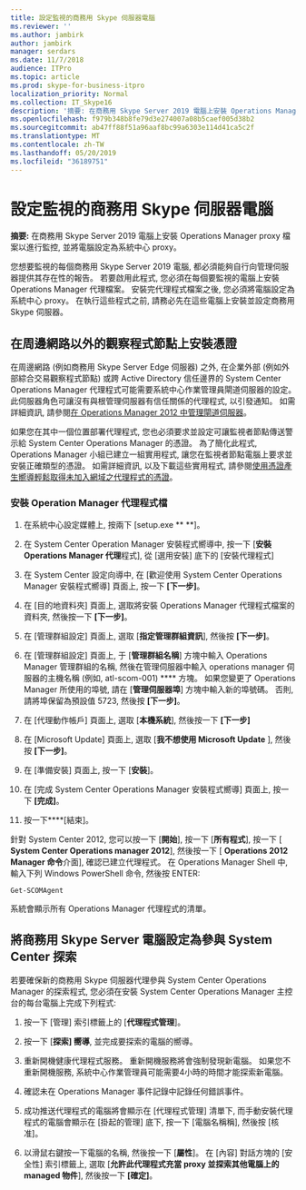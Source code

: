 ```yaml
---
title: 設定監視的商務用 Skype 伺服器電腦
ms.reviewer: ''
ms.author: jambirk
author: jambirk
manager: serdars
ms.date: 11/7/2018
audience: ITPro
ms.topic: article
ms.prod: skype-for-business-itpro
localization_priority: Normal
ms.collection: IT_Skype16
description: '摘要: 在商務用 Skype Server 2019 電腦上安裝 Operations Manager 代理程式檔案以進行監控, 並將電腦設定為系統中心 proxy。'
ms.openlocfilehash: f979b348b8fe79d3e274007a08b5caef005d38b2
ms.sourcegitcommit: ab47ff88f51a96aaf8bc99a6303e114d41ca5c2f
ms.translationtype: MT
ms.contentlocale: zh-TW
ms.lasthandoff: 05/20/2019
ms.locfileid: "36189751"
---
```

# <a name="configure-the-skype-for-business-server-computers-that-will-be-monitored"></a>設定監視的商務用 Skype 伺服器電腦

**摘要:** 在商務用 Skype Server 2019 電腦上安裝 Operations Manager proxy 檔案以進行監控, 並將電腦設定為系統中心 proxy。

您想要監視的每個商務用 Skype Server 2019 電腦, 都必須能夠自行向管理伺服器提供其存在性的報告。 若要啟用此程式, 您必須在每個要監視的電腦上安裝 Operations Manager 代理檔案。 安裝完代理程式檔案之後, 您必須將電腦設定為系統中心 proxy。 在執行這些程式之前, 請務必先在這些電腦上安裝並設定商務用 Skype 伺服器。

## <a name="installing-a-certificate-on-a-watcher-node-located-outside-the-perimeter-network"></a>在周邊網路以外的觀察程式節點上安裝憑證
<a name="watcher_node_outside"> </a>

在周邊網路 (例如商務用 Skype Server Edge 伺服器) 之外, 在企業外部 (例如外部綜合交易觀察程式節點) 或跨 Active Directory 信任邊界的 System Center Operations Manager 代理程式可能需要系統中心作業管理員閘道伺服器的設定。 此伺服器角色可讓沒有與根管理伺服器有信任關係的代理程式, 以引發通知。 如需詳細資訊, 請參閱[在 Operations Manager 2012 中管理閘道伺服器](https://technet.microsoft.com/en-us/library/hh212823.aspx)。

如果您在其中一個位置部署代理程式, 您也必須要求並設定可讓監視者節點傳送警示給 System Center Operations Manager 的憑證。 為了簡化此程式, Operations Manager 小組已建立一組實用程式, 讓您在監視者節點電腦上要求並安裝正確類型的憑證。 如需詳細資訊, 以及下載這些實用程式, 請參閱[使用憑證產生嚮導輕鬆取得未加入網域之代理程式的憑證](https://go.microsoft.com/fwlink/p/?LinkID=267421&amp;amp;clcid=0x409)。

### <a name="installing-the-operation-manager-agent-files"></a>安裝 Operation Manager 代理程式檔

1. 在系統中心設定媒體上, 按兩下 [setup.exe ** **]。

2. 在 System Center Operation Manager 安裝程式嚮導中, 按一下 [**安裝 Operations Manager 代理**程式], 從 [選用安裝] 底下的 [安裝代理程式]

3. 在 System Center 設定向導中, 在 [歡迎使用 System Center Operations Manager 安裝程式嚮導] 頁面上, 按一下 **[下一步]**。

4. 在 [目的地資料夾] 頁面上, 選取將安裝 Operations Manager 代理程式檔案的資料夾, 然後按一下 **[下一步]**。

5. 在 [管理群組設定] 頁面上, 選取 [**指定管理群組資訊**], 然後按 **[下一步]**。

6. 在 [管理群組設定] 頁面上, 于 [**管理群組名稱**] 方塊中輸入 Operations Manager 管理群組的名稱, 然後在管理伺服器中輸入 operations manager 伺服器的主機名稱 (例如, atl-scom-001) **** 方塊。 如果您變更了 Operations Manager 所使用的埠號, 請在 [**管理伺服器埠**] 方塊中輸入新的埠號碼。 否則, 請將埠保留為預設值 5723, 然後按 **[下一步]**。

7. 在 [代理動作帳戶] 頁面上, 選取 [**本機系統**], 然後按一下 **[下一步]**

8. 在 [Microsoft Update] 頁面上, 選取 [**我不想使用 Microsoft Update** ], 然後按 **[下一步]**。

9. 在 [準備安裝] 頁面上, 按一下 [**安裝**]。

10. 在 [完成 System Center Operations Manager 安裝程式嚮導] 頁面上, 按一下 **[完成]**。

11. 按一下****[結束]。

針對 System Center 2012, 您可以按一下 [**開始**], 按一下 [**所有程式**], 按一下 [ **System Center Operations manager 2012**], 然後按一下 [ **Operations 2012 Manager 命令**介面], 確認已建立代理程式。 在 Operations Manager Shell 中, 輸入下列 Windows PowerShell 命令, 然後按 ENTER:
```
Get-SCOMAgent
```

系統會顯示所有 Operations Manager 代理程式的清單。
## <a name="configuring-the-skype-for-business-server-computer-to-participate-in-system-center-discovery"></a>將商務用 Skype Server 電腦設定為參與 System Center 探索
<a name="watcher_node_outside"> </a>

若要確保新的商務用 Skype 伺服器代理參與 System Center Operations Manager 的探索程式, 您必須在安裝 System Center Operations Manager 主控台的每台電腦上完成下列程式:

1. 按一下 [管理] 索引標籤上的 [**代理程式管理**]。

2. 按一下 [**探索] 嚮導**, 並完成要探索的電腦的嚮導。

3. 重新開機健康代理程式服務。 重新開機服務將會強制發現新電腦。 如果您不重新開機服務, 系統中心作業管理員可能需要4小時的時間才能探索新電腦。

4. 確認未在 Operations Manager 事件記錄中記錄任何錯誤事件。

5. 成功推送代理程式的電腦將會顯示在 [代理程式管理] 清單下, 而手動安裝代理程式的電腦會顯示在 [掛起的管理] 底下, 按一下 [電腦名稱稱], 然後按 [核准]。

6. 以滑鼠右鍵按一下電腦的名稱, 然後按一下 [**屬性**]。 在 [內容] 對話方塊的 [安全性] 索引標籤上, 選取 [**允許此代理程式充當 proxy 並探索其他電腦上的 managed 物件**], 然後按一下 **[確定]**。


